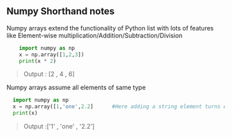 ## Numpy Shorthand notes



Numpy arrays extend the functionality of Python list with lots of features like
Element-wise multiplication/Addition/Subtraction/Division

```python
    import numpy as np
    x = np.array([1,2,3])
    print(x * 2)
```
> Output : [2 , 4 , 6]

Numpy arrays assume all elements of same type
```python
  import numpy as np
  x = np.array([1,'one',2.2]      #Here adding a string element turns each element to string type
  print(x)
```
> Output :['1' , 'one' , '2.2']
